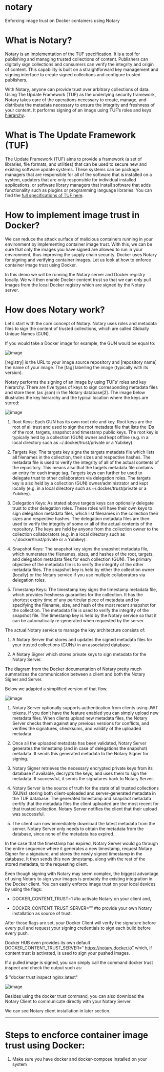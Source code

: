 # notary
Enforcing image trust on Docker containers using Notary

# What is Notary?
Notary is an implementation of the TUF specification. It is a tool for publishing and managing trusted collections of content. Publishers can digitally sign collections and consumers can verify the integrity and origin of content. This capability is built on a straightforward key management and signing interface to create signed collections and configure trusted publishers.

With Notary, anyone can provide trust over arbitrary collections of data. Using The Update Framework (TUF) as the underlying security framework, Notary takes care of the operations necessary to create, manage, and distribute the metadata necessary to ensure the integrity and freshness of your content. It performs signing of an image using TUF’s roles and keys [hierarchy](https://docs.docker.com/engine/security/trust/).

# What is The Update Framework (TUF)

The Update Framework (TUF) aims to provide a framework (a set of libraries, file formats, and utilities) that can be used to secure new and existing software update systems. These systems can be package managers that are responsible for all of the software that is installed on a system, updaters that are only responsible for individual installed applications, or software library managers that install software that adds functionality such as plugins or programming language libraries. You can find the [full specifications of TUF here](https://theupdateframework.github.io/specification/latest/).

# How to implement image trust in Docker?

We can reduce the attack surface of malicious containers running in your environment by implementing container image trust. With this, we can be sure that only the images you have signed are allowed to run in your environment, thus improving the supply chain security. Docker uses Notary for signing and verifying container images. Let us look at how to enforce container image trust using Docker.

In this demo we will be running the Notary server and Docker registry locally. We will then enable Docker content trust so that we can only pull images from the local Docker registry which are signed by the Notary server.

# How does Notary work?

Let’s start with the core concept of Notary. Notary uses roles and metadata files to sign the content of trusted collections, which are called Globally Unique Names (GUN).

If you would take a Docker image for example, the GUN would be equal to:

![image](https://user-images.githubusercontent.com/88305831/179921294-1b6e5af1-3b16-4be1-9e46-ef567befab1d.png)

[registry] is the URL to your image source repository and [repository name] the name of your image. The [tag] labelling the image (typically with its version).

Notary performs the signing of an image by using TUFs’ roles and key hierarchy. There are five types of keys to sign corresponding metadata files and store them (as .json) in the Notary database[2]. The image below illustrates the key hierarchy and the typical location where the keys are stored:

![image](https://user-images.githubusercontent.com/88305831/179921455-ab3d8351-dc64-4ed9-b4a5-e4f2c0de751a.png)

1. Root Keys: Each GUN has its own root role and key. Root keys are the root of all trust and used to sign the root metadata file that lists the IDs of the root, targets, snapshot and timestamp public keys. The root key is typically held by a collection (GUN) owner and kept offline (e.g. in a local directory such as ~/.docker/trust/private or a Yubikey).

2. Targets Key: The targets key signs the targets metadata file which lists all filenames in the collection, their sizes and respective hashes. The metadata file is used to verify the integrity of all of the actual contents of the repository. This means also that the targets metadata file contains an entry for each image tag. Targets keys can further be used to delegate trust to other collaborators via delegation roles. The targets key is also held by a collection (GUN) owner/administrator and kept locally (e.g. in a local directory such as ~/.docker/trust/private or a Yubikey).

3. Delegation Keys: As stated above targets keys can optionally delegate trust to other delegation roles. These roles will have their own keys to sign delegation metadata files, which list filenames in the collection their sizes and respective hashes. The delegation metadata files are then used to verify the integrity of some or all of the actual contents of the repository. The keys are held by anyone from the collection owner to the collection collaborators (e.g. in a local directory such as ~/.docker/trust/private or a Yubikey).

4. Snapshot Keys: The snapshot key signs the snapshot metadata file, which numerates the filenames, sizes, and hashes of the root, targets, and delegation metadata files for each collection (GUN). The primary objective of the metadata file is to verify the integrity of the other metadata files. The snapshot key is held by either the collection owner (locally) or the Notary service if you use multiple collaborators via delegation roles.

5. Timestamp Keys: The timestamp key signs the timestamp metadata file, which provides freshness guaranties for the collection. It has the shortest expiry time of any particular piece of metadata and by specifying the filename, size, and hash of the most recent snapshot for the collection. The metadata file is used to verify the integrity of the snapshot file. The timestamp key is held by the Notary service so that it can be automatically re-generated when requested by the server.

The actual Notary service to manage the key architecture consists of:

1. A Notary Server that stores and updates the signed metadata files for your trusted collections (GUNs) in an associated database.

2. A Notary Signer which stores private keys to sign metadata for the Notary Server.

The diagram from the Docker documentation of Notary pretty much summarizes the communication between a client and both the Notary Signer and Server. 

Below we adapted a simplified version of that flow.

![image](https://user-images.githubusercontent.com/88305831/179922277-75e0ef37-878f-4ee9-b232-a41880833674.png)


1. Notary Server optionally supports authentication from clients using JWT tokens. If you don’t have the feature enabled you can simply upload new metadata files. When clients upload new metadata files, the Notary Server checks them against any previous versions for conflicts, and verifies the signatures, checksums, and validity of the uploaded metadata.

2. Once all the uploaded metadata has been validated, Notary Server generates the timestamp (and in case of delegations the snapshot) metadata. It sends this generated metadata to the Notary Signer for signing.

3. Notary Signer retrieves the necessary encrypted private keys from its database if available, decrypts the keys, and uses them to sign the metadata. If successful, it sends the signatures back to Notary Server.

4. Notary Server is the source of truth for the state of all trusted collections (GUNs) storing both client-uploaded and server-generated metadata in the TUF database. The generated timestamp and snapshot metadata certify that the metadata files the client uploaded are the most recent for that trusted collection. Notary Server notifies the client that their upload was successful.

5. The client can now immediately download the latest metadata from the server. Notary Server only needs to obtain the metadata from the database, since none of the metadata has expired.

In the case that the timestamp has expired, Notary Server would go through the entire sequence where it generates a new timestamp, request Notary Signer for a signature, and stores the newly signed timestamp in the database. It then sends this new timestamp, along with the rest of the stored metadata, to the requesting client.

Even though signing with Notary may seem complex, the biggest advantage of using Notary to sign your images is probably the existing integration in the Docker client. You can easily enforce image trust on your local devices by using the flags:

* DOCKER_CONTENT_TRUST=1 #to activate Notary on your client and,
 
* DOCKER_CONTENT_TRUST_SERVER=”<url-to-your-Notary-server>” #to provide your own Notary installation as source of trust.
  
After those flags are set, your Docker Client will verify the signature before every pull and request your signing credentials to sign each build before every push.

Docker HUB even provides its own default DOCKER_CONTENT_TRUST_SERVER=” https://notary.docker.io” which, if content trust is activated, is used to sign your pushed images.
  
If a pulled image is signed, you can simply call the command docker trust inspect <GUN> and check the output such as:

$ "docker trust inspect nginx:latest"
  
![image](https://user-images.githubusercontent.com/88305831/179923518-0c3eaa00-3b06-40e4-bac5-964167dde449.png)

  
Besides using the docker trust command, you can also download the Notary Client to communicate directly with your Notary Server.
  
We can see Notary client installation in later section.
  

---

# Steps to encforce container image trust using Docker:

1. Make sure you have docker and docker-compose installed on your system




